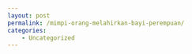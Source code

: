 ```yaml
---
layout: post
permalink: /mimpi-orang-melahirkan-bayi-perempuan/
categories:
    - Uncategorized
---
```


